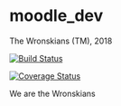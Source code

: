 # moodle_dev
The Wronskians (TM), 2018

[![Build Status](https://travis-ci.com/theWronskians/moodle_dev.svg?branch=master)](https://travis-ci.com/theWronskians/moodle_dev)


[![Coverage Status](https://coveralls.io/repos/github/theWronskians/moodle_dev/badge.svg?branch=master)](https://coveralls.io/github/theWronskians/moodle_dev?branch=master)

We are the Wronskians
